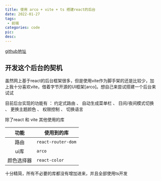 ```yaml
---
title: 使用 arco + vite + ts 搭建react的后台
date: 2022-01-27
tags:
 - 前端
categories: code
pic: 
desc: 
---
```



[github地址](https://github.com/a8655099449/react-vite-admin)




## 开发这个后台的契机


虽然网上基于react的后台框架很多，但是使用vite作为脚手架的还是比较少，加上我十分喜欢vite，借着字节开源的UI框架[arco]。想自己来尝试搭建一个后台来试试



目前后台实现的功能有 ： 约定式路由 、 自动生成菜单栏 、 日间/夜间模式切换 、 更换主题颜色 、 权限控制 、 切换语言



除了react 和 vite 其他使用的库


|    功能    | 使用到的库         |
| :--------: | ------------------ |
|    路由    | `react-router-dom` |
|    ui库    | `arco`             |
| 颜色选择器 | `react-color`      |

十分精简，所有不必要的库都没有增加进来，并且全部使用ts开发

